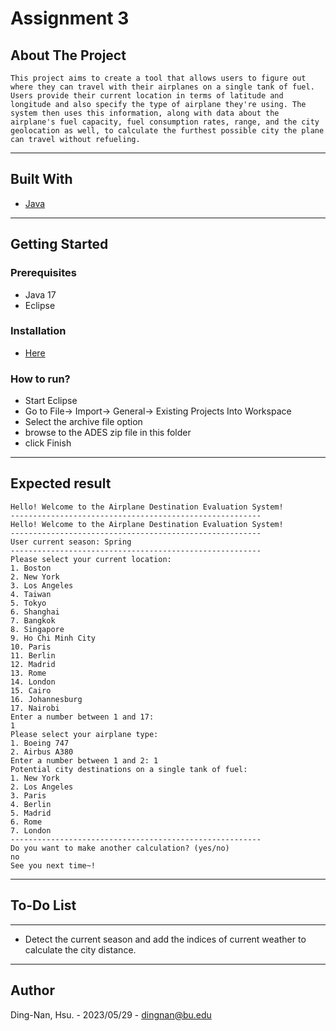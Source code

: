 # Assignment 3

## About The Project

```
This project aims to create a tool that allows users to figure out where they can travel with their airplanes on a single tank of fuel. Users provide their current location in terms of latitude and longitude and also specify the type of airplane they're using. The system then uses this information, along with data about the airplane's fuel capacity, fuel consumption rates, range, and the city geolocation as well, to calculate the furthest possible city the plane can travel without refueling.
```

---

## Built With

- [Java](<https://en.wikipedia.org/wiki/Java_(programming_language)>)

---

## Getting Started

### Prerequisites

- Java 17
- Eclipse

### Installation

- [Here](https://www.java.com/en/download/help/download_options.html)

### How to run?

- Start Eclipse
- Go to File-> Import-> General-> Existing Projects Into Workspace
- Select the archive file option
- browse to the ADES zip file in this folder
- click Finish

---

## Expected result

```
Hello! Welcome to the Airplane Destination Evaluation System!
--------------------------------------------------------
Hello! Welcome to the Airplane Destination Evaluation System!
--------------------------------------------------------
User current season: Spring
--------------------------------------------------------
Please select your current location:
1. Boston
2. New York
3. Los Angeles
4. Taiwan
5. Tokyo
6. Shanghai
7. Bangkok
8. Singapore
9. Ho Chi Minh City
10. Paris
11. Berlin
12. Madrid
13. Rome
14. London
15. Cairo
16. Johannesburg
17. Nairobi
Enter a number between 1 and 17:
1
Please select your airplane type:
1. Boeing 747
2. Airbus A380
Enter a number between 1 and 2: 1
Potential city destinations on a single tank of fuel:
1. New York
2. Los Angeles
3. Paris
4. Berlin
5. Madrid
6. Rome
7. London
--------------------------------------------------------
Do you want to make another calculation? (yes/no)
no
See you next time~!
```

---

## To-Do List

---

- Detect the current season and add the indices of current weather to calculate the city distance.

---

## Author

Ding-Nan, Hsu. - 2023/05/29 -
dingnan@bu.edu
